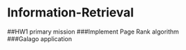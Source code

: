 # Information-Retrieval

##HW1 primary mission
###Implement Page Rank algorithm  
###Galago application  
